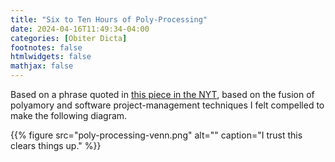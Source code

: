 ```yaml
---
title: "Six to Ten Hours of Poly-Processing"
date: 2024-04-16T11:49:34-04:00
categories: [Obiter Dicta]
footnotes: false
htmlwidgets: false
mathjax: false
---
```


Based on a phrase quoted in [this piece in the NYT](https://www.nytimes.com/interactive/2024/04/15/magazine/polycule-polyamory-boston.html?unlocked_article_code=1.k00.RFj3.Q2PR9XD-kpkE&smid=nytcore-ios-share&referringSource=articleShare&ugrp=u&sgrp=c-cb), based on the fusion of polyamory and software project-management techniques I felt compelled to make the following diagram.

{{% figure src="poly-processing-venn.png" alt="" caption="I trust this clears things up." %}}


